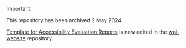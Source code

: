 > [!IMPORTANT]
> This repository has been archived 2 May 2024.
>
> [Template for Accessibility Evaluation Reports](https://www.w3.org/WAI/test-evaluate/report-template/) is now edited in the [wai-website](https://github.com/w3c/wai-website) repository.
